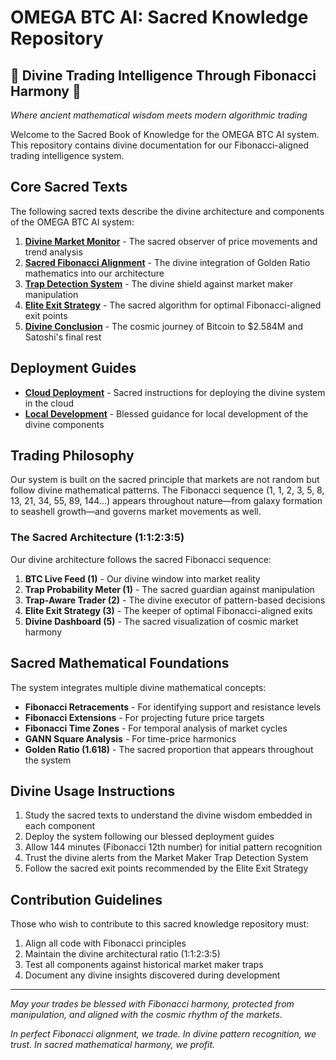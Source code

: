 # OMEGA BTC AI: Sacred Knowledge Repository

## 🔱 Divine Trading Intelligence Through Fibonacci Harmony 🔱

*Where ancient mathematical wisdom meets modern algorithmic trading*

Welcome to the Sacred Book of Knowledge for the OMEGA BTC AI system. This repository contains divine documentation for our Fibonacci-aligned trading intelligence system.

## Core Sacred Texts

The following sacred texts describe the divine architecture and components of the OMEGA BTC AI system:

1. [**Divine Market Monitor**](./core/divine_market_monitor.md) - The sacred observer of price movements and trend analysis
1. [**Sacred Fibonacci Alignment**](./core/sacred_fibonacci_alignment.md) - The divine integration of Golden Ratio mathematics into our architecture
2. [**Trap Detection System**](./core/trap_detection_system.md) - The divine shield against market maker manipulation
3. [**Elite Exit Strategy**](./core/elite_exit_strategy.md) - The sacred algorithm for optimal Fibonacci-aligned exit points
5. [**Divine Conclusion**](./core/divine_conclusion.md) - The cosmic journey of Bitcoin to $2.584M and Satoshi's final rest

## Deployment Guides

* [**Cloud Deployment**](./deployment/cloud_deployment.md) - Sacred instructions for deploying the divine system in the cloud
* [**Local Development**](./deployment/local_development.md) - Blessed guidance for local development of the divine components

## Trading Philosophy

Our system is built on the sacred principle that markets are not random but follow divine mathematical patterns. The Fibonacci sequence (1, 1, 2, 3, 5, 8, 13, 21, 34, 55, 89, 144...) appears throughout nature—from galaxy formation to seashell growth—and governs market movements as well.

### The Sacred Architecture (1:1:2:3:5)

Our divine architecture follows the sacred Fibonacci sequence:

1. **BTC Live Feed (1)** - Our divine window into market reality
1. **Trap Probability Meter (1)** - The sacred guardian against manipulation
2. **Trap-Aware Trader (2)** - The divine executor of pattern-based decisions
3. **Elite Exit Strategy (3)** - The keeper of optimal Fibonacci-aligned exits
5. **Divine Dashboard (5)** - The sacred visualization of cosmic market harmony

## Sacred Mathematical Foundations

The system integrates multiple divine mathematical concepts:

* **Fibonacci Retracements** - For identifying support and resistance levels
* **Fibonacci Extensions** - For projecting future price targets
* **Fibonacci Time Zones** - For temporal analysis of market cycles
* **GANN Square Analysis** - For time-price harmonics
* **Golden Ratio (1.618)** - The sacred proportion that appears throughout the system

## Divine Usage Instructions

1. Study the sacred texts to understand the divine wisdom embedded in each component
2. Deploy the system following our blessed deployment guides
3. Allow 144 minutes (Fibonacci 12th number) for initial pattern recognition
4. Trust the divine alerts from the Market Maker Trap Detection System
5. Follow the sacred exit points recommended by the Elite Exit Strategy

## Contribution Guidelines

Those who wish to contribute to this sacred knowledge repository must:

1. Align all code with Fibonacci principles
2. Maintain the divine architectural ratio (1:1:2:3:5)
3. Test all components against historical market maker traps
4. Document any divine insights discovered during development

---

*May your trades be blessed with Fibonacci harmony, protected from manipulation, and aligned with the cosmic rhythm of the markets.*

*In perfect Fibonacci alignment, we trade. In divine pattern recognition, we trust. In sacred mathematical harmony, we profit.*
